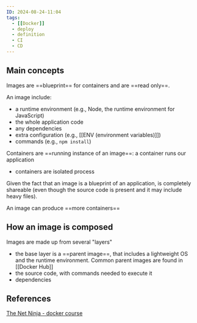 ```yaml
---
ID: 2024-08-24-11:04
tags:
  - [[Docker]]
  - deploy
  - definition
  - CI
  - CD
---
```

## Main concepts

Images are ==blueprint== for containers and are ==read only==. 

An image include:
- a runtime environment (e.g., Node, the runtime environment for JavaScript)
- the whole application code
- any dependencies
- extra configuration (e.g., [[ENV (environment variables)]])
- commands (e.g., `npm install`)

Containers are ==running instance of an image==:  a container runs our application
- containers are isolated process

Given the fact that an image is a blueprint of an application, is completely shareable (even though the source code is present and it may include heavy files).

An image can produce ==more containers==

## How an image is composed

Images are made up from several "layers"
- the base layer is a ==parent image==, that includes a lightweight OS and the runtime environment. Common parent images are found in [[Docker Hub]]
- the source code, with commands needed to execute it
- dependencies
## References
[The Net Ninja - docker course](https://www.youtube.com/watch?v=ZVQmnziXEpA&list=PL4cUxeGkcC9hxjeEtdHFNYMtCpjNBm3h7&index=4)